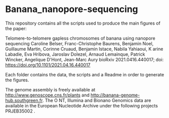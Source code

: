 # Banana_nanopore-sequencing
This repository contains all the scripts used to produce the main figures of the paper:

Telomere-to-telomere gapless chromosomes of banana using nanopore sequencing Caroline Belser, Franc-Christophe Baurens, Benjamin Noel, Guillaume Martin, Corinne Cruaud, Benjamin Istace, Nabila Yahiaoui, K arine Labadie, Eva Hribova, Jaroslav Dolezel, Arnaud Lemainque, Patrick Wincker, Angelique D'Hont, Jean-Marc Aury bioRxiv 2021.0416.440017; doi: https://doi.org/10.1101/2021.04.16.440017

Each folder contains the data, the scripts and a Readme in order to generate the figures.

The genome assembly is freely available at http://www.genoscope.cns.fr/plants and http://banana-genome-hub.southgreen.fr. The O NT, Illumina and Bionano Genomics data are available in the European Nucleotide Archive under the following projects PRJEB35002 .



